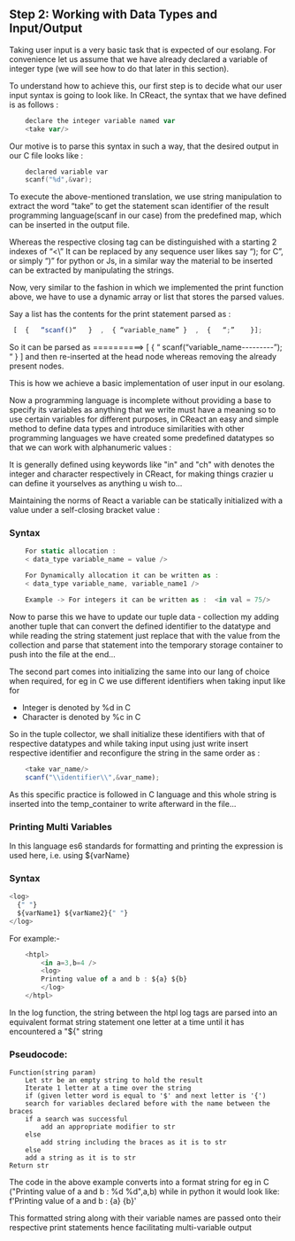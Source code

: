 ## Step 2: Working with Data Types and Input/Output

Taking user input is a very basic task that is expected of our esolang. For convenience let us assume that we have already declared a variable of integer type (we will see how to do that later in this section).

To understand how to achieve this, our first step is to decide what our user input syntax is going to look like. In CReact, the syntax that we have defined is as follows :

```js
    declare the integer variable named var
    <take var/>
```

Our motive is to parse this syntax in such a way, that the desired output in our C file looks like :

```c
    declared variable var
    scanf("%d",&var);
```

To execute the above-mentioned translation, we use string manipulation to extract the word “take” to get the statement scan identifier of the result programming language(scanf in our case) from the predefined map, which can be inserted in the output file.

Whereas the respective closing tag can be distinguished with a starting 2 indexes of “<\”
It can be replaced by any sequence user likes say “); for C”, or simply “)” for python or Js, in a similar way the material to be inserted can be extracted by manipulating the strings.

Now, very similar to the fashion in which we implemented the print function above, we have to use a dynamic array or list that stores the parsed values.

Say a list has the contents for the print statement parsed as :

```js
 [  {   “scanf()“   }  ,  { “variable_name” }  ,  {   “;”    }];
```

So it can be parsed as ==========> [ { “ scanf(“variable_name---------”); “ } ]
and then re-inserted at the head node whereas removing the already present nodes.

This is how we achieve a basic implementation of user input in our esolang.

Now a programming language is incomplete without providing a base to specify its variables as anything that we write must have a meaning so to use certain variables for different purposes, in CReact an easy and simple method to define data types and introduce similarities with other programming languages we have created some predefined datatypes so that we can work with alphanumeric values :

It is generally defined using keywords like "in" and "ch" with denotes the integer and character respectively in CReact, for making things crazier u can define it yourselves as anything u wish to...

Maintaining the norms of React a variable can be statically initialized with a value under a self-closing bracket value :

### Syntax

```js
    For static allocation :
    < data_type variable_name = value />

    For Dynamically allocation it can be written as :
    < data_type variable_name, variable_name1 />

    Example -> For integers it can be written as :  <in val = 75/>

```

Now to parse this we have to update our tuple data - collection my adding another tuple that can convert the defined identifier to the datatype and while reading the string statement just replace that with the value from the collection and parse that statement into the temporary storage container to push into the file at the end...

The second part comes into initializing the same into our lang of choice when required, for eg in C we use different identifiers when taking input like for

- Integer is denoted by %d in C
- Character is denoted by %c in C

So in the tuple collector, we shall initialize these identifiers with that of respective datatypes and while taking input using **<take var_name />** just write insert
respective identifier and reconfigure the string in the same order as :

```js
    <take var_name/>
    scanf("\\identifier\\",&var_name);

```

As this specific practice is followed in C language and this whole string is inserted into the temp_container to write afterward in the file...

### Printing Multi Variables

In this language es6 standards for formatting and printing the expression is used here, i.e. using ${varName}

### Syntax

```js
<log>
  {" "}
  ${varName1} ${varName2}{" "}
</log>
```

For example:-

```js
    <htpl>
        <in a=3,b=4 />
        <log>
        Printing value of a and b : ${a} ${b}
        </log>
    </htpl>

```

In the log function, the string between the htpl log tags are parsed into an equivalent format string statement one letter at a time until it has encountered a "${" string

### Pseudocode:

    Function(string param)
        Let str be an empty string to hold the result
        Iterate 1 letter at a time over the string
        if (given letter word is equal to '$' and next letter is '{')
        search for variables declared before with the name between the braces
        if a search was successful
            add an appropriate modifier to str
        else
            add string including the braces as it is to str
        else
        add a string as it is to str
    Return str

The code in the above example converts into a format string
for eg in C
("Printing value of a and b : %d %d",a,b)
while in python it would look like:
f'Printing value of a and b : {a} {b}'

This formatted string along with their variable names are passed onto their respective print statements hence facilitating multi-variable output
